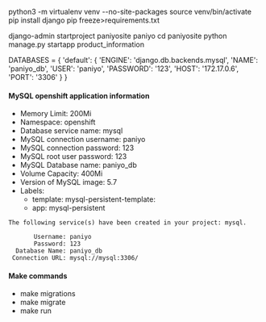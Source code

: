 python3 -m virtualenv venv --no-site-packages
source venv/bin/activate
pip install django
pip freeze>requirements.txt

django-admin startproject paniyosite
paniyo cd paniyosite
python manage.py startapp product_information


DATABASES = {
    'default': {
        'ENGINE': 'django.db.backends.mysql',
        'NAME': 'paniyo_db',
        'USER': 'paniyo',
        'PASSWORD': '123',
        'HOST': '172.17.0.6',
        'PORT': '3306'
    }
}

#### MySQL openshift application information
- Memory Limit: 200Mi
- Namespace: openshift
- Database service name: mysql
- MySQL connection username: paniyo
- MySQL connection password: 123
- MySQL root user password: 123
- MySQL Database name: paniyo_db
- Volume Capacity: 400Mi
- Version of MySQL image: 5.7
- Labels:
    - template: mysql-persistent-template: 
    - app: mysql-persistent
    
```
The following service(s) have been created in your project: mysql.

       Username: paniyo
       Password: 123
  Database Name: paniyo_db
 Connection URL: mysql://mysql:3306/
```

#### Make commands
- make migrations
- make migrate
- make run
